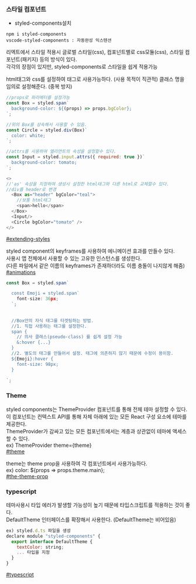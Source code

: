 ### 스타일 컴포넌트  

- styled-components설치
```javascript:title
npm i styled-components
vscode-styled-components : 자동완성 익스텐션
```
리엑트에서 스타일 적용시 글로벌 스타일(css), 컴포넌트별로 css모듈(css),  스타일 컴포넌트(패키지) 등의 방식이 있다.  
각각의 장점이 있지만, styled-components로 스타일을 쉽게 적용가능 

html태그와 css를 설정하여 태그로 사용가능하다. (사용 목적이 직관적)
클래스 명을 임의로 설정해준다. (중복 방지)
```js script
//props로 파라메터를 설정가능
const Box = styled.span`
  background-color: ${(props) => props.bgColor};
`;

//위의 Box를 상속해서 사용할 수 있음.
const Circle = styled.div(Box)`
  color: white;
`;

//attrs를 사용하여 엘리먼트의 속성을 설정할수 있다.
const Input = styled.input.attrs({ required: true })`
  background-color: tomato;
`;

<>
//'as' 속성을 지정하여 생성시 설정한 html태그와 다른 html로 교체할수 있다.
//div를 header로 변경
  <Box as="header" bgColor="teal">
    //보통 html태그
    <span>hello</span>
  </Box>
  <Input/>
  <Circle bgColor="tomato" />
</>
```
[#extending-styles](https://styled-components.com/docs/basics#extending-styles)

styled component의 keyframes를 사용하여 에니메이션 효과를 만들수 있다.  
사용시 앱 전체에서 사용할 수 있는 고유한 인스턴스를 생성한다.  
(다른 파일에서 같은 이름의 keyframes가 존재하더라도 이름 충돌이 나지않게 해줌)  
[#animations](https://styled-components.com/docs/basics#animations)

```js script
const Box = styled.span`

  const Emoji = styled.span`
    font-size: 36px;
  `; 
   
   
  //Box안의 자식 태그를 타겟팅하는 방법.
  //1. 직접 사용하는 태그를 설정한다.  
  span {
    // 의사 클래스(pseudo-class) 를 쉽게 설정 가능 
    &:hover {...}
  }
  //2. 별도의 태그를 만들어서 설정. 태그에 의존하지 않기 때문에 수정이 용이함.
  ${Emoji}:hover {
    font-size: 98px;
  }
  
`;
```

### Theme
styled components는 ThemeProvider 컴포넌트를 통해 전체 테마 설정할 수 있다.  
이 컴포넌트는 컨텍스트 API를 통해 자체 아래에 있는 모든 React 구성 요소에 테마를 제공한다.  
ThemeProvider가 감싸고 있는 모든 컴포넌트에서는 계층과 상관없이 테마에 액세스할 수 있다.  
ex) ThemeProvider theme={theme}  
[#theme](https://styled-components.com/docs/advanced)

theme는 theme prop을 사용하여 각 컴포넌트에서 사용가능하다.  
ex) color: ${props => props.theme.main};  
[#the-theme-prop](https://styled-components.com/docs/advanced#the-theme-prop)

### typescript 
테마사용시 타입 에러가 발생할 가능성이 높기 때문에 타입스크립트를 적용하는 것이 좋다.  
DefaultTheme 인터페이스를 확장해서 사용한다. (DefaultTheme는 비어있음)    
```js scriptex
ex) styled.d.ts 파일을 생성
declare module "styled-components" {
  export interface DefaultTheme {
    textColor: string;
    ... 타입을 지정
  }
}
```
[#typescript](https://styled-components.com/docs/api#typescript) 



